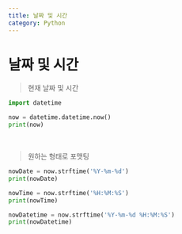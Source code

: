 ```yaml
---
title: 날짜 및 시간
category: Python
---
```


# 날짜 및 시간

> 현재 날짜 및 시간

```python
import datetime

now = datetime.datetime.now()
print(now)
```

<br>

> 원하는 형태로 포맷팅

```python
nowDate = now.strftime('%Y-%m-%d')
print(nowDate)
```

```python
nowTime = now.strftime('%H:%M:%S')
print(nowTime)
```

```python
nowDatetime = now.strftime('%Y-%m-%d %H:%M:%S')
print(nowDatetime)
```